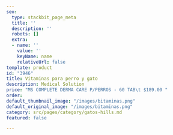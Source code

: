 ```yaml
---
seo:
  type: stackbit_page_meta
  title: ''
  description: ''
  robots: []
  extra:
  - name: ''
    value: ''
    keyName: name
    relativeUrl: false
template: product
id: "3946"
title: Vitaminas para perro y gato
description: Medical Solution
price: "MS COMPLETE DERMA CARE P/PERROS - 60 TAB\t $189.00 "
order: 
default_thumbnail_image: "/images/bitaminas.png"
default_original_image: "/images/bitaminas.png"
category: src/pages/category/gatos-hills.md
featured: false

---
```

